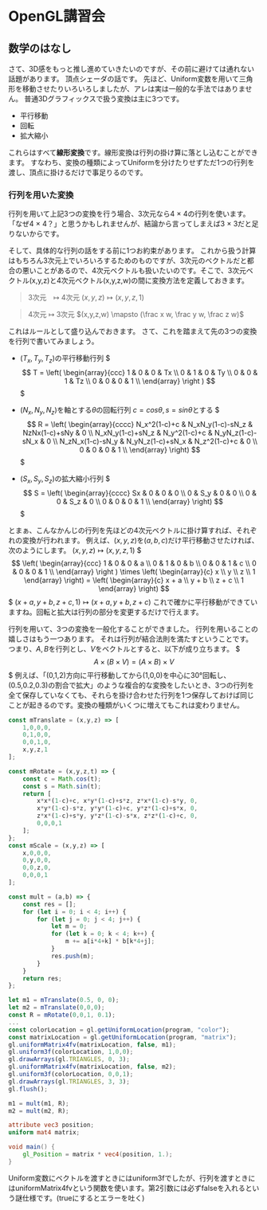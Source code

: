 # OpenGL講習会

## 数学のはなし
さて、3D感をもっと推し進めていきたいのですが、その前に避けては通れない話題があります。
頂点シェーダの話です。
先ほど、Uniform変数を用いて三角形を移動させたりいろいろしましたが、アレは実は一般的な手法ではありません。
普通3Dグラフィックスで扱う変換は主に3つです。
- 平行移動
- 回転
- 拡大縮小

これらはすべて**線形変換**です。線形変換は行列の掛け算に落とし込むことができます。
すなわち、変換の種類によってUniformを分けたりせずただ1つの行列を渡し、頂点に掛けるだけで事足りるのです。

### 行列を用いた変換
行列を用いて上記3つの変換を行う場合、3次元なら4 $\times$ 4の行列を使います。
「なぜ4 $\times$ 4？」と思うかもしれませんが、結論から言ってしまえば3 $\times$ 3だと足りないからです。

そして、具体的な行列の話をする前に1つお約束があります。
これから扱う計算はもちろん3次元上でいろいろするためのものですが、3次元のベクトルだと都合の悪いことがあるので、4次元ベクトルも扱いたいのです。そこで、3次元ベクトル(x,y,z)と4次元ベクトル(x,y,z,w)の間に変換方法を定義しておきます。

> 3次元　$\mapsto$ 4次元
> $(x,y,z) \mapsto (x,y,z,1)$

> 4次元 $\mapsto$ 3次元
> $(x,y,z,w) \mapsto (\frac x w, \frac y w, \frac z w)$

これはルールとして盛り込んでおきます。
さて、これを踏まえて先の3つの変換を行列で書いてみましょう。

- $(T_x, T_y, T_z)$の平行移動行列
$$$
T = \left( \begin{array}{ccc} 1 & 0 & 0 & Tx \\
    0 & 1 & 0 & Ty \\
    0 & 0 & 1 & Tz \\
    0 & 0 & 0 & 1 \\
\end{array} \right )    
$$$

- $(N_x, N_y, N_z)$を軸とする$\theta$の回転行列
$c = cosθ, s = sinθ$とする
$$$
R = \left( \begin{array}{cccc} N_x^2(1-c)+c & N_xN_y(1-c)-sN_z & NzNx(1-c)+sNy & 0 \\
N_xN_y(1-c)+sN_z & N_y^2(1-c)+c & N_yN_z(1-c)-sN_x & 0 \\
N_zN_x(1-c)-sN_y & N_yN_z(1-c)+sN_x & N_z^2(1-c)+c & 0 \\
0 & 0 &  0 & 1 \\
\end{array} \right)
$$$

- $(S_x,S_y,S_z)$の拡大縮小行列
$$$
S = \left( \begin{array}{cccc} Sx & 0 & 0 & 0 \\
0 & S_y & 0 & 0 \\
0 & 0 & S_z & 0 \\
0 & 0 & 0 & 1 \\
\end{array} \right)
$$$

とまぁ、こんなかんじの行列を先ほどの4次元ベクトルに掛け算すれば、それぞれの変換が行われます。
例えば、$(x,y,z)$を$(a,b,c)$だけ平行移動させたければ、次のようにします。
$(x,y,z) \mapsto (x,y,z,1)$
$$$
\left( \begin{array}{ccc} 1 & 0 & 0 & a \\
    0 & 1 & 0 & b \\
    0 & 0 & 1 & c \\
    0 & 0 & 0 & 1 \\
\end{array} \right )
\times \left( \begin{array}{c} x \\ y \\ z \\ 1 \end{array} \right) = \left( \begin{array}{c} x + a \\ y + b \\ z + c \\ 1 \end{array} \right)
$$$
$(x+a,y+b,z+c,1) \mapsto (x+a,y+b,z+c)$
これで確かに平行移動ができていますね。回転と拡大は行列の部分を変更するだけで行えます。

行列を用いて、3つの変換を一般化することができました。
行列を用いることの嬉しさはもう一つあります。
それは行列が結合法則を満たすということです。
つまり、$A,B$を行列とし、$V$をベクトルとすると、以下が成り立ちます。
$$$A \times (B \times V) = (A \times B) \times V$$$
例えば、「(0,1,2)方向に平行移動してから(1,0,0)を中心に30°回転し、(0.5,0.2,0.3)の割合で拡大」のような複合的な変換をしたいとき、3つの行列を全て保存していなくても、それらを掛け合わせた行列を1つ保存しておけば同じことが起きるのです。変換の種類がいくつに増えてもこれは変わりません。

```javascript
const mTranslate = (x,y,z) => [
    1,0,0,0,
    0,1,0,0,
    0,0,1,0,
    x,y,z,1
];

const mRotate = (x,y,z,t) => {
    const c = Math.cos(t);
    const s = Math.sin(t);
    return [
        x*x*(1-c)+c, x*y*(1-c)+s*z, z*x*(1-c)-s*y, 0,
        x*y*(1-c)-s*z, y*y*(1-c)+c, y*z*(1-c)+s*x, 0,
        z*x*(1-c)+s*y, y*z*(1-c)-s*x, z*z*(1-c)+c, 0,
        0,0,0,1
    ];
};
const mScale = (x,y,z) => [
    x,0,0,0,
    0,y,0,0,
    0,0,z,0,
    0,0,0,1
];

const mult = (a,b) => {
    const res = [];
    for (let i = 0; i < 4; i++) {
        for (let j = 0; j < 4; j++) {
            let m = 0;
            for (let k = 0; k < 4; k++) {
                m += a[i*4+k] * b[k*4+j];
            }
            res.push(m);
        }
    }
    return res;
};
```
```javascript
let m1 = mTranslate(0.5, 0, 0);
let m2 = mTranslate(0,0,0);
const R = mRotate(0,0,1, 0.1);
...
const colorLocation = gl.getUniformLocation(program, "color");
const matrixLocation = gl.getUniformLocation(program, "matrix");
gl.uniformMatrix4fv(matrixLocation, false, m1);
gl.uniform3f(colorLocation, 1,0,0);
gl.drawArrays(gl.TRIANGLES, 0, 3);
gl.uniformMatrix4fv(matrixLocation, false, m2);
gl.uniform3f(colorLocation, 0,0,1);
gl.drawArrays(gl.TRIANGLES, 3, 3);
gl.flush();

m1 = mult(m1, R);
m2 = mult(m2, R);
```
```glsl
attribute vec3 position;
uniform mat4 matrix;

void main() {
    gl_Position = matrix * vec4(position, 1.);
}
```
Uniform変数にベクトルを渡すときにはuniform3fでしたが、行列を渡すときにはuniformMatrix4fvという関数を使います。第2引数には必ずfalseを入れるという謎仕様です。(trueにするとエラーを吐く)